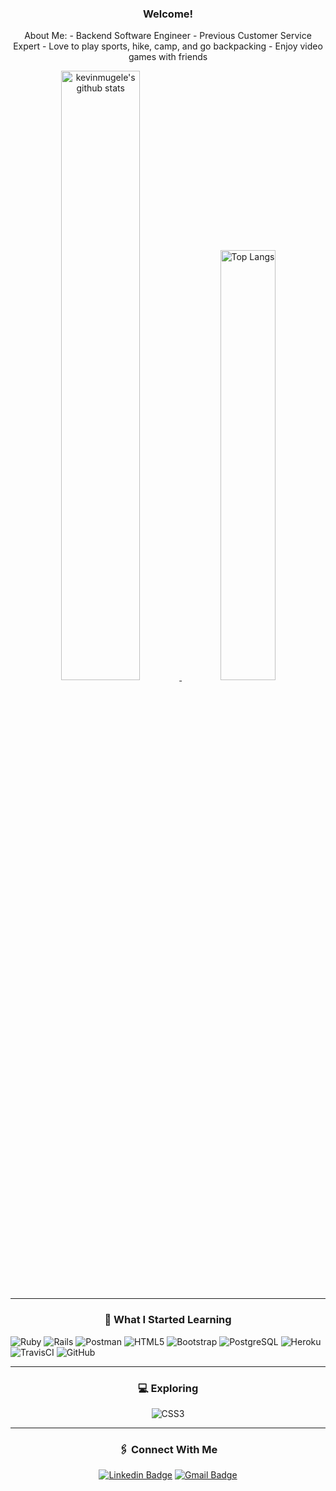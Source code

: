 <h3 align="center">
  Welcome!
</h3>

<p align="center">
  ‍About Me:
  - Backend Software Engineer
  - Previous Customer Service Expert
  - Love to play sports, hike, camp, and go backpacking
  - Enjoy video games with friends
</p>

<div align="center" >
<a  href="https://github.com/kevinmugele">
<img alt="kevinmugele's github stats" width="50%" src="https://github-readme-stats.vercel.app/api?username=kevinmugele&show_icons=true&count_private=true&hide_border=true&bg_color=50,e96205,904e99&title_color=fff&text_color=fff&icon_color=f2f2f2" href="https://github.com/cdelpone" />
<img alt="Top Langs" width="42%" src="https://github-readme-stats.vercel.app/api/top-langs/?username=kevinmugele&layout=compact&count_private=true&&hide_border=true&bg_color=904e99&title_color=fff&text_color=fff&icon_color=f2f2f2&hide=jupyter%20notebook&langs_count=5" href="https://github.com/kevinmugele" />
</a>
<hr></hr>
</div>

<h3 align="center">💾 What I Started Learning</h3>
<p align="center">

![Ruby](https://img.shields.io/badge/ruby-%23CC342D.svg?style=flat&logo=ruby&logoColor=white)
![Rails](https://img.shields.io/badge/rails-%23CC0000.svg?style=flat&logo=ruby-on-rails&logoColor=white)
![Postman](https://img.shields.io/badge/Postman-FF6C37?style=flat&logo=postman&logoColor=red)
![HTML5](https://img.shields.io/badge/-HTML5-E34F26?style=flat&logo=html5&logoColor=white)
![Bootstrap](https://img.shields.io/badge/-Bootstrap-563D7C?style=flat&logo=bootstrap)
![PostgreSQL](https://img.shields.io/badge/-PostgreSQL-336791?style=flat&logo=postgresql)
![Heroku](https://img.shields.io/badge/-Heroku-430098?style=flat&logo=heroku)
![TravisCI](https://img.shields.io/badge/travisci-%232B2F33.svg?style=flat&logo=travis&logoColor=white)
![GitHub](https://img.shields.io/badge/-GitHub-181717?style=flat&logo=github)
<hr></hr>
</div>

<h3 align="center">💻 Exploring</h3>
<p align="center">
<div align="center" >

![CSS3](https://img.shields.io/badge/-CSS3-1572B6?style=flat&logo=css3)
<hr></hr>


<h3 align="center">🖇 Connect With Me </h3>

[![Linkedin Badge](https://img.shields.io/badge/-kevinmugele-0072b1?style=flat&logo=Linkedin&logoColor=white)](https://www.linkedin.com/in/kevinmugele/ "Connect on LinkedIn")
[![Gmail Badge](https://img.shields.io/badge/-kevinmugele@gmail.com-c14438?style=flat&logo=Gmail&logoColor=white)](mailto:kevinmugele@gmail.com "Connect via Email")
